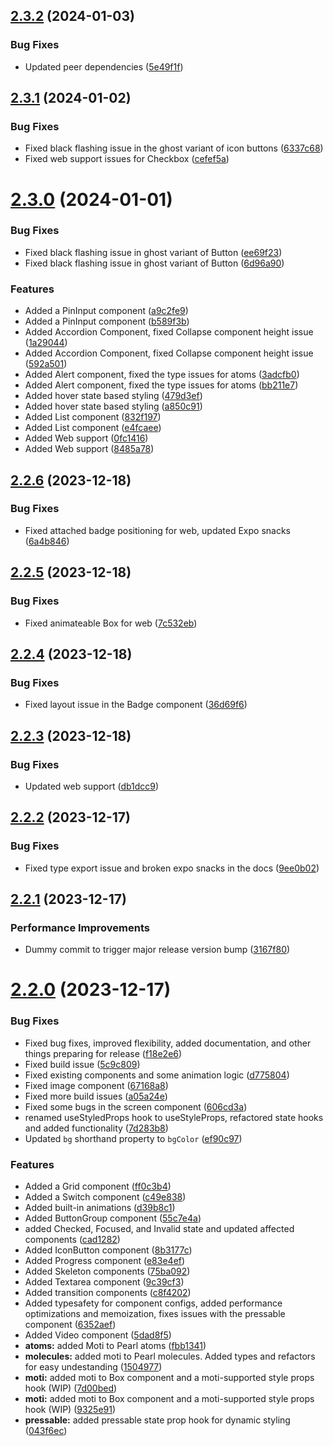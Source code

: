 ## [2.3.2](https://github.com/agrawal-rohit/pearl-ui/compare/v2.3.1...v2.3.2) (2024-01-03)


### Bug Fixes

* Updated peer dependencies ([5e49f1f](https://github.com/agrawal-rohit/pearl-ui/commit/5e49f1f7594930b9f872bd7c27c7679dac591d2d))

## [2.3.1](https://github.com/agrawal-rohit/pearl-ui/compare/v2.3.0...v2.3.1) (2024-01-02)


### Bug Fixes

* Fixed black flashing issue in the ghost variant of icon buttons ([6337c68](https://github.com/agrawal-rohit/pearl-ui/commit/6337c68a586135c56e82692505dc23e830454775))
* Fixed web support issues for Checkbox ([cefef5a](https://github.com/agrawal-rohit/pearl-ui/commit/cefef5a5e374bf852e91a65955a37e1ce9a228a9))

# [2.3.0](https://github.com/agrawal-rohit/pearl-ui/compare/v2.2.6...v2.3.0) (2024-01-01)


### Bug Fixes

* Fixed black flashing issue in ghost variant of Button ([ee69f23](https://github.com/agrawal-rohit/pearl-ui/commit/ee69f2391aa23634275a4f2a016c8a4383e37204))
* Fixed black flashing issue in ghost variant of Button ([6d96a90](https://github.com/agrawal-rohit/pearl-ui/commit/6d96a90a68e6e270fbef1eae17fb70123e1b78f8))


### Features

* Added a PinInput component ([a9c2fe9](https://github.com/agrawal-rohit/pearl-ui/commit/a9c2fe98d3ef2ccc70b43d5dd6c79a062bf3853d))
* Added a PinInput component ([b589f3b](https://github.com/agrawal-rohit/pearl-ui/commit/b589f3b1a76b06555cf9d280061468e199e6ff51))
* Added Accordion Component, fixed Collapse component height issue ([1a29044](https://github.com/agrawal-rohit/pearl-ui/commit/1a2904469cfc9e0bc8dc2cb13ae7f6b9f33cc3fe))
* Added Accordion Component, fixed Collapse component height issue ([592a501](https://github.com/agrawal-rohit/pearl-ui/commit/592a5017b40755c1e1aaf740c60c94468af0fa77))
* Added Alert component, fixed the type issues for atoms ([3adcfb0](https://github.com/agrawal-rohit/pearl-ui/commit/3adcfb0edfa44b4bab22f3de95f5ee09ba694621))
* Added Alert component, fixed the type issues for atoms ([bb211e7](https://github.com/agrawal-rohit/pearl-ui/commit/bb211e739339e10478559dc7bde682a7121f54a9))
* Added hover state based styling ([479d3ef](https://github.com/agrawal-rohit/pearl-ui/commit/479d3ef8dda521841fcd5faf4c387c96c2dfb272))
* Added hover state based styling ([a850c91](https://github.com/agrawal-rohit/pearl-ui/commit/a850c917ea07c203b7202a9088bc184f67a29cac))
* Added List component ([832f197](https://github.com/agrawal-rohit/pearl-ui/commit/832f1971f7444fef06143d36955ecfed0c518bcf))
* Added List component ([e4fcaee](https://github.com/agrawal-rohit/pearl-ui/commit/e4fcaee8e824f85fb2bae4392c9896881c22c14e))
* Added Web support ([0fc1416](https://github.com/agrawal-rohit/pearl-ui/commit/0fc14163577c9c4bf5f7515aac866dc6dfd72157))
* Added Web support ([8485a78](https://github.com/agrawal-rohit/pearl-ui/commit/8485a78ca1ae813580dbdbabb91a1a257e99d961))

## [2.2.6](https://github.com/agrawal-rohit/pearl-ui/compare/v2.2.5...v2.2.6) (2023-12-18)


### Bug Fixes

* Fixed attached badge positioning for web, updated Expo snacks ([6a4b846](https://github.com/agrawal-rohit/pearl-ui/commit/6a4b8461fa23cfb5af7f0f63291fc725469354d6))

## [2.2.5](https://github.com/agrawal-rohit/pearl-ui/compare/v2.2.4...v2.2.5) (2023-12-18)


### Bug Fixes

* Fixed animateable Box for web ([7c532eb](https://github.com/agrawal-rohit/pearl-ui/commit/7c532eb584c1d9c7f25af64cae8e420c2f2c34d3))

## [2.2.4](https://github.com/agrawal-rohit/pearl-ui/compare/v2.2.3...v2.2.4) (2023-12-18)


### Bug Fixes

* Fixed layout issue in the Badge component ([36d69f6](https://github.com/agrawal-rohit/pearl-ui/commit/36d69f6e67e32bf3dff4b53651f923f3e734169c))

## [2.2.3](https://github.com/agrawal-rohit/pearl-ui/compare/v2.2.2...v2.2.3) (2023-12-18)


### Bug Fixes

* Updated web support ([db1dcc9](https://github.com/agrawal-rohit/pearl-ui/commit/db1dcc99340d791e2413c6cd57260ce58fe23da8))

## [2.2.2](https://github.com/agrawal-rohit/pearl-ui/compare/v2.2.1...v2.2.2) (2023-12-17)


### Bug Fixes

* Fixed type export issue and broken expo snacks in the docs ([9ee0b02](https://github.com/agrawal-rohit/pearl-ui/commit/9ee0b0204ff78c03240914ba041f29326d494fdc))

## [2.2.1](https://github.com/agrawal-rohit/pearl-ui/compare/v2.2.0...v2.2.1) (2023-12-17)


### Performance Improvements

* Dummy commit to trigger major release version bump ([3167f80](https://github.com/agrawal-rohit/pearl-ui/commit/3167f80721b9357ddac6b8976924f2b4f2b07e5f))

# [2.2.0](https://github.com/agrawal-rohit/pearl-ui/compare/v2.1.1...v2.2.0) (2023-12-17)


### Bug Fixes

* Fixed bug fixes, improved flexibility, added documentation, and other things preparing for release ([f18e2e6](https://github.com/agrawal-rohit/pearl-ui/commit/f18e2e60c043a1575b9e158c9605a3786ee9749d))
* Fixed build issue ([5c9c809](https://github.com/agrawal-rohit/pearl-ui/commit/5c9c809a36ddfacf667c541b7d2a5c70636441be))
* Fixed existing components and some animation logic ([d775804](https://github.com/agrawal-rohit/pearl-ui/commit/d7758049df349d14fe389e00a1c34ca872e53d0f))
* Fixed image component ([67168a8](https://github.com/agrawal-rohit/pearl-ui/commit/67168a82014f20d1d264ef281ccdc597cb51ee47))
* Fixed more build issues ([a05a24e](https://github.com/agrawal-rohit/pearl-ui/commit/a05a24e80be88fa01fa7f081b9ee7f1b7fec8f31))
* Fixed some bugs in the screen component ([606cd3a](https://github.com/agrawal-rohit/pearl-ui/commit/606cd3a18e4ca6bcb761e5da1bb4d36b5d34ce75))
* renamed useStyledProps hook to useStyleProps, refactored state hooks and added functionality ([7d283b8](https://github.com/agrawal-rohit/pearl-ui/commit/7d283b835fb2b75cd20e7ad9dd1f3701fce48d1b))
* Updated `bg` shorthand property to `bgColor` ([ef90c97](https://github.com/agrawal-rohit/pearl-ui/commit/ef90c9773290cf84af1d35147d7e79762229424c))


### Features

* Added a Grid component ([ff0c3b4](https://github.com/agrawal-rohit/pearl-ui/commit/ff0c3b4748fea9758400a63943e34e47f14e9f07))
* Added a Switch component ([c49e838](https://github.com/agrawal-rohit/pearl-ui/commit/c49e83862e5c2f99b47a70677cedc7aff633fddf))
* Added built-in animations ([d39b8c1](https://github.com/agrawal-rohit/pearl-ui/commit/d39b8c1215e1785db4f3e6f5a8c8120cf2d1debb))
* Added ButtonGroup component ([55c7e4a](https://github.com/agrawal-rohit/pearl-ui/commit/55c7e4a3026166cfda574ec1b99d2e9305305072))
* added Checked, Focused, and Invalid state and updated affected components ([cad1282](https://github.com/agrawal-rohit/pearl-ui/commit/cad12829478af9e9b2ebc3d4737b4d9854c5c85f))
* Added IconButton component ([8b3177c](https://github.com/agrawal-rohit/pearl-ui/commit/8b3177c6768e9f0dd96f4a6ac4c6d158dedef5f2))
* Added Progress component ([e83e4ef](https://github.com/agrawal-rohit/pearl-ui/commit/e83e4efa2414c5ee4e1c8932318995e986c5224e))
* Added Skeleton components ([75ba092](https://github.com/agrawal-rohit/pearl-ui/commit/75ba092496857171b222a31a56f138129cd49b8d))
* Added Textarea component ([9c39cf3](https://github.com/agrawal-rohit/pearl-ui/commit/9c39cf3535396df1b26d8bd32c41bda223ae3f01))
* Added transition components ([c8f4202](https://github.com/agrawal-rohit/pearl-ui/commit/c8f4202e6349ae25fa1754364724d61b2ac35f30))
* Added typesafety for component configs, added performance optimizations and memoization, fixes issues with the pressable component ([6352aef](https://github.com/agrawal-rohit/pearl-ui/commit/6352aef1438517e0f869ef04621d1d7c280f07b6))
* Added Video component ([5dad8f5](https://github.com/agrawal-rohit/pearl-ui/commit/5dad8f52f30fdab80a78c522ec7d7e3e630f0c00))
* **atoms:** added Moti to Pearl atoms ([fbb1341](https://github.com/agrawal-rohit/pearl-ui/commit/fbb134196b7bcbc7d8c2b313cc5bc55a1b42b97c))
* **molecules:** added moti to Pearl molecules. Added types and refactors for easy undestanding ([1504977](https://github.com/agrawal-rohit/pearl-ui/commit/150497727039b5dc1ee3e0e432ad13a6db449e25))
* **moti:** added moti to Box component and a moti-supported style props hook (WIP) ([7d00bed](https://github.com/agrawal-rohit/pearl-ui/commit/7d00bed0fbfedb640f376a21734b0fda598b533a))
* **moti:** added moti to Box component and a moti-supported style props hook (WIP) ([9325e91](https://github.com/agrawal-rohit/pearl-ui/commit/9325e91f24a704036157c7f8c3d9f3aac754535a))
* **pressable:** added pressable state prop hook for dynamic styling ([043f6ec](https://github.com/agrawal-rohit/pearl-ui/commit/043f6ec533e9be5f09697df181b8c9e50b9c0129))
